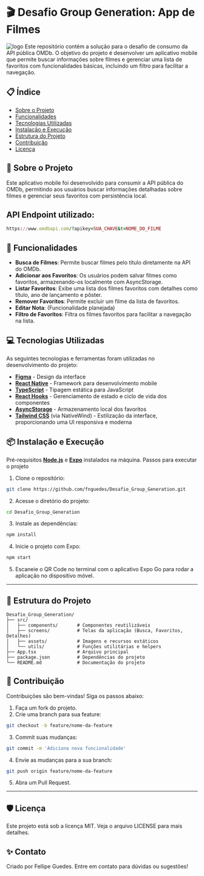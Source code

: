 # 🎬 Desafio Group Generation: App de Filmes
![logo](/Movie_Classifier/assets/banner.png)
Este repositório contém a solução para o desafio de consumo da API pública OMDb. O objetivo do projeto é desenvolver um aplicativo mobile que permite buscar informações sobre filmes e gerenciar uma lista de favoritos com funcionalidades básicas, incluindo um filtro para facilitar a navegação.

## 📋 Índice
- [Sobre o Projeto](#sobre-o-projeto)
- [Funcionalidades](#funcionalidades)
- [Tecnologias Utilizadas](#tecnologias-utilizadas)
- [Instalação e Execução](#instalação-e-execução)
- [Estrutura do Projeto](#estrutura-do-projeto)
- [Contribuição](#contribuição)
- [Licença](#licença)
## 📝 Sobre o Projeto
Este aplicativo mobile foi desenvolvido para consumir a API pública do OMDb, permitindo aos usuários buscar informações detalhadas sobre filmes e gerenciar seus favoritos com persistência local.

## API Endpoint utilizado:

```ruby
https://www.omdbapi.com/?apikey=SUA_CHAVE&t=NOME_DO_FILME
```
## 🚀 Funcionalidades
- **Busca de Filmes**: Permite buscar filmes pelo título diretamente na API do OMDb.
- **Adicionar aos Favoritos**: Os usuários podem salvar filmes como favoritos, armazenando-os localmente com AsyncStorage.
- **Listar Favoritos**: Exibe uma lista dos filmes favoritos com detalhes como título, ano de lançamento e pôster.
- **Remover Favoritos**: Permite excluir um filme da lista de favoritos.
- **Editar Nota**: (Funcionalidade planejada)
- **Filtro de Favoritos**: Filtra os filmes favoritos para facilitar a navegação na lista.
## 💻 Tecnologias Utilizadas
As seguintes tecnologias e ferramentas foram utilizadas no desenvolvimento do projeto:

- **[Figma](https://www.figma.com/design/ZZhjhgAJqwd6zUiLwL0AkA/Desafio?node-id=0-1&t=A9a3qPrutO4fNEOz-1)** - Design da interface
- **[React Native](https://reactnative.dev/docs/environment-setup)** - Framework para desenvolvimento mobile
- **[TypeScript](https://www.typescriptlang.org/docs/)** - Tipagem estática para JavaScript
- **[React Hooks](https://react.dev/reference/react/hooks)** - Gerenciamento de estado e ciclo de vida dos componentes
- **[AsyncStorage](https://react-native-async-storage.github.io/async-storage/docs/usage/)** - Armazenamento local dos favoritos
- **[Tailwind CSS](https://www.nativewind.dev)** (via NativeWind) - Estilização da interface, proporcionando uma UI responsiva e moderna
## 📦 Instalação e Execução
Pré-requisitos
**[Node.js](https://nodejs.org/en)** e **[Expo](https://nodejs.org/en)** instalados na máquina.
Passos para executar o projeto
1. Clone o repositório:
``` bash
git clone https://github.com/fnguedes/Desafio_Group_Generation.git
```
2. Acesse o diretório do projeto:
```bash
cd Desafio_Group_Generation
```

3. Instale as dependências:
```bash
npm install
```

4. Inicie o projeto com Expo:
```bash
npm start
```
5. Escaneie o QR Code no terminal com o aplicativo Expo Go para rodar a aplicação no dispositivo móvel.

***
## 📂 Estrutura do Projeto
```
Desafio_Group_Generation/
├── src/
│   ├── components/       # Componentes reutilizáveis
│   ├── screens/          # Telas da aplicação (Busca, Favoritos, Detalhes)
│   ├── assets/           # Imagens e recursos estáticos
│   └── utils/            # Funções utilitárias e helpers
├── App.tsx               # Arquivo principal
├── package.json          # Dependências do projeto
└── README.md             # Documentação do projeto
```
## 🤝 Contribuição
Contribuições são bem-vindas! Siga os passos abaixo:

1. Faça um fork do projeto.
2. Crie uma branch para sua feature:
``` bash
git checkout -b feature/nome-da-feature
``` 

3. Commit suas mudanças:
```bash
git commit -m 'Adiciona nova funcionalidade'
```

4. Envie as mudanças para a sua branch:
```bash
git push origin feature/nome-da-feature
```
5. Abra um Pull Request.

***
## 🛡️ Licença
Este projeto está sob a licença MIT. Veja o arquivo LICENSE para mais detalhes.

## ✨ Contato
Criado por Fellipe Guedes. Entre em contato para dúvidas ou sugestões!